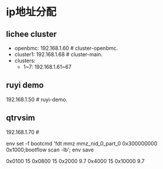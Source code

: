 # ip地址分配

## lichee cluster

- openbmc: 192.168.1.60 # cluster-openbmc.
- cluster1: 192.168.1.68 # cluster-main.
- clusters:
  - 1~7: 192.168.1.61~67

## ruyi demo

192.168.1.50 # ruyi-demo.

## qtrvsim

192.168.1.70 # 


env set -f bootcmd 'fdt mmz mmz_nid_0_part_0 0x300000000 0x1000;bootflow scan -lb'; env save

0x0100 15
0x0800 15
0x2000 9.7
0x4000 15
0x10000 9.7
